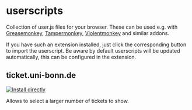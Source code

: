 # userscripts
Collection of user.js files for your browser. These can be used e.g. with [Greasemonkey](https://wiki.greasespot.net/Greasemonkey), [Tampermonkey](https://www.tampermonkey.net/), [Violentmonkey](https://violentmonkey.github.io/) and similar addons.

If you have such an extension installed, just click the corresponding button to import the userscript.
Be aware by default userscripts will be updated automatically, this can be configured in the extension.

## ticket.uni-bonn.de
[![Install directly](https://img.shields.io/badge/Install%20directly%20with-any%20Monkey-285959.svg)](https://raw.githubusercontent.com/olifre/userscripts/main/ticket.uni-bonn.de.user.js)

Allows to select a larger number of tickets to show.
